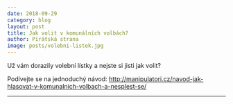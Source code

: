 ```yaml
---
date: 2018-09-29
category: blog
layout: post
title: Jak volit v komunálních volbách?
author: Pirátská strana
image: posts/volebni-listek.jpg
---
```


Už vám dorazily volební lístky a nejste si jisti jak volit? 

Podívejte se na jednoduchý návod: http://manipulatori.cz/navod-jak-hlasovat-v-komunalnich-volbach-a-nesplest-se/

- - -
